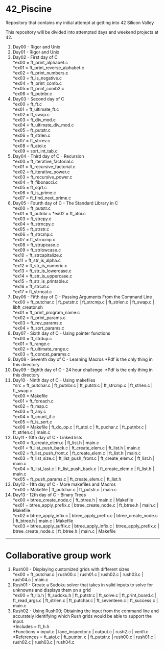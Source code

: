 # 42_Piscine
Repository that contains my initial attempt at getting into 42 Silicon Valley

This repository will be divided into attempted days and weekend projects at 42.


1) Day00 - Rigor and Unix
2) Day01 - Rigor and Unix
3) Day02 - First day of C  
  *ex00 = ft_print_alphabet.c  
  *ex01 = ft_print_reverse_alphabet.c  
  *ex02 = ft_print_numbers.c  
  *ex03 = ft_is_negative.c  
  *ex04 = ft_print_comb.c  
  *ex05 = ft_print_comb2.c  
  *ex06 = ft_putnbr.c  
4) Day03 - Second day of C  
  *ex00 = ft_ft.c  
  *ex01 = ft_ultimate_ft.c  
  *ex02 = ft_swap.c  
  *ex03 = ft_div_mod.c  
  *ex04 = ft_ultimate_div_mod.c  
  *ex05 = ft_putstr.c  
  *ex06 = ft_strlen.c  
  *ex07 = ft_strrev.c  
  *ex08 = ft_atoi.c  
  *ex09 = sort_int_tab.c  
5) Day04 - Third day of C - Recursion  
  *ex00 = ft_iterative_factorial.c  
  *ex01 = ft_recursive_factorial.c  
  *ex02 = ft_iterative_power.c  
  *ex03 = ft_recursive_power.c  
  *ex04 = ft_fibonacci.c  
  *ex05 = ft_sqrt.c  
  *ex06 = ft_is_prime.c  
  *ex07 = ft_find_next_prime.c  
6) Day05 - Fourth day of C - The Standard Library in C  
  *ex00 = ft_putstr.c  
  *ex01 = ft_putnbr.c
  *ex02 = ft_atoi.c  
  *ex03 = ft_strcpy.c  
  *ex04 = ft_strncpy.c  
  *ex05 = ft_strstr.c  
  *ex06 = ft_strcmp.c  
  *ex07 = ft_strncmp.c  
  *ex08 = ft_strupcase.c  
  *ex09 = ft_strlowcase.c  
  *ex10 = ft_strcapitalize.c  
  *ex11 = ft_str_is_alpha.c  
  *ex12 = ft_str_is_numeric.c  
  *ex13 = ft_str_is_lowercase.c  
  *ex14 = ft_str_is_uppercase.c  
  *ex15 = ft_str_is_printable.c  
  *ex16 = ft_strcat.c  
  *ex17 = ft_strncat.c  
7) Day06 - Fifth day of C - Passing Arguments From the Command Line  
  *ex00 = ft_putchar.c | ft_putstr.c | ft_strcmp.c | ft_strlen.c | ft_swap.c | libft_creator.sh  
  *ex01 = ft_print_program_name.c  
  *ex02 = ft_print_params.c  
  *ex03 = ft_rev_params.c  
  *ex04 = ft_sort_params.c  
8) Day07 - Sixth day of C - Using pointer functions  
  *ex00 = ft_strdup.c  
  *ex01 = ft_range.c  
  *ex02 = ft_ultimate_range.c  
  *ex03 = ft_concat_params.c  
9) Day08 - Seventh day of C - Learning Macros *Pdf is the only thing in this directory  
10) Day09 - Eighth day of C - 24 hour challenge. *Pdf is the only thing in this directory  
11) Day10 - Ninth day of C - Using makefiles  
  *src = ft_putchar.c | ft_putnbr.c | ft_putstr.c | ft_strcmp.c | ft_strlen.c | ft_swap.c  
  *ex00 = Makefile  
  *ex01 = ft_foreach.c  
  *ex02 = ft_map.c  
  *ex03 = ft_any.c  
  *ex04 = ft_count_if.c  
  *ex05 = ft_is_sort.c  
  *ex06 = Makefile | ft_do_op.c | ft_atoi.c | ft_puchar.c | ft_putnbr.c | ft_strlen.c | main.c  
12) Day11 - 10th day of C - Linked lists  
  *ex00 = ft_create_elem.c | ft_list.h | main.c  
  *ex01 = ft_list_push_back.c | ft_create_elem.c | ft_list.h | main.c  
  *ex02 = ft_list_push_front.c | ft_create_elem.c | ft_list.h | main.c  
  *ex03 = ft_list_size.c | ft_list_push_front.c | ft_create_elem.c | ft_list.h | main.c  
  *ex04 = ft_list_last.c | ft_list_push_back.c | ft_create_elem.c | ft_list.h | main.c  
  *ex05 = ft_push_params.c | ft_create_elem.c | ft_list.h  
13) Day12 - 11th day of C - More makefiles and Macros  
  *ex00 = Makefile | ft_putchar.c | ft_putstr.c | main.c  
14) Day13 - 12th day of C - Binary Trees  
  *ex00 = btree_create_node.c | ft_btree.h | main.c | Makefile  
  *ex01 = btree_apply_prefix.c | btree_create_node.c | ft_btree.h | main.c | Makefile  
  *ex02 = btree_apply_infix.c | btree_apply_prefix.c | btree_create_node.c | ft_btree.h | main.c | Makefile  
  *ex03 = btree_apply_suffix.c | btree_apply_infix.c | btree_apply_prefix.c | btree_create_node.c | ft_btree.h | main.c | Makefile  
  -----------------------------------------------------------------------
  
  # Collaborative group work
  
1) Rush00 - Displaying customized grids with different sizes  
  *ex00 = ft_putchar.c | rush00.c | rush01.c | rush02.c | rush03.c | rush04.c | main.c  
2) Rush01 - Create a Sudoku solver that takes in valid inputs to solve for unknowns and displays them on a grid  
  *ex00 = ft_lib.h | ft_sudoku.h | ft_putstr.c | ft_solve.c | ft_print_board.c | ft_read_args.c | ft_strlen.c | ft_putchar.c | ft_seventeen.c | ft_success.c | main.c  
3) Rush02 - Using Rush00; Obtaining the input from the command line and accurately identifying which Rush grids would be able to support the input.  
  *Includes = ft_h.h  
  *Functions = input.c | lane_inspector.c | output.c | rush2.c | verifi.c  
  *References = ft_atoi.c | ft_putnbr. c | ft_putstr.c | rush00.c | rush01.c | rush02.c | rush03.c | rush04.c  
  
  

  
